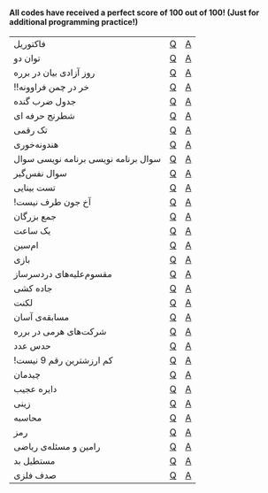 #### All codes have received a perfect score of 100 out of 100! (Just for additional programming practice!)

<table>
    <tr>
      <td> فاکتوریل </td>
      <td><a href="https://quera.org/problemset/589/"> Q </a></td>
      <td><a href="Factorial.py"> A </a></td>
    </tr>
    <tr>
      <td> توان دو </td>
      <td><a href="https://quera.org/problemset/616/"> Q </a></td>
      <td><a href="Power of 2.py"> A </a></td>
    </tr>
  <tr>
      <td> روز آزادی بیان در برره </td>
      <td><a href="https://quera.org/problemset/10162/"> Q </a></td>
      <td><a href="Freedom of Speech Day in Barareh.py"> A </a></td>
    </tr>
  <tr>
      <td> !!خر در چمن فراوونه </td>
      <td><a href="https://quera.org/problemset/8838/"> Q </a></td>
      <td><a href="There is a Donkey in the Lush Grass!!.py"> A </a></td>
    </tr>
  <tr>
      <td> جدول ضرب گنده </td>
      <td><a href="https://quera.org/problemset/3409/"> Q </a></td>
      <td><a href="Massive Multiplication Table.py"> A </a></td>
    </tr>
   <tr>
      <td> شطرنج حرفه ای </td>
      <td><a href="https://quera.org/problemset/2636/"> Q </a></td>
      <td><a href="Professional Chess.py"> A </a></td>
    </tr>
   <tr>
      <td> تک رقمی </td>
      <td><a href="https://quera.org/problemset/3539/"> Q </a></td>
      <td><a href="One-digit.py"> A </a></td>
    </tr>
    <tr>
      <td> هندونه‌خوری </td>
      <td><a href="https://quera.org/problemset/35253/"> Q </a></td>
      <td><a href="Watermelon-eating.py"> A </a></td>
    </tr>
    <tr>
      <td> سوال برنامه نویسی برنامه نویسی سوال </td>
      <td><a href="https://quera.org/problemset/3408/"> Q </a></td>
      <td><a href="Programming Question Question Programming.py"> A </a></td>
    </tr>
    <tr>
      <td> سوال نفس‌گیر </td>
      <td><a href="https://quera.org/problemset/26651/"> Q </a></td>
      <td><a href="Breath-taking Question.py"> A </a></td>
    </tr>
    <tr>
      <td> تست بینایی </td>
      <td><a href="https://quera.org/problemset/2659/"> Q </a></td>
      <td><a href="Vision Test.py"> A </a></td>
    </tr>
    <tr>
      <td> !آخ جون طرف نیست </td>
      <td><a href="https://quera.org/problemset/3538/"> Q </a></td>
      <td><a href="Akh Joon the Person Is Not Available!.py"> A </a></td>
    </tr>
    <tr>
      <td> جمع بزرگان </td>
      <td><a href="https://quera.org/problemset/2551/"> Q </a></td>
      <td><a href="The Sum of the Elders.py"> A </a></td>
    </tr>
    <tr>
      <td> یک ساعت </td>
      <td><a href="https://quera.org/problemset/2886/"> Q </a></td>
      <td><a href="One Hour.py"> A </a></td>
    </tr>
    <tr>
      <td> ام‌سین </td>
      <td><a href="https://quera.org/problemset/28947/"> Q </a></td>
      <td><a href="M S.py"> A </a></td>
    </tr>
    <tr>
      <td> بازی </td>
      <td><a href="https://quera.org/problemset/52543/"> Q </a></td>
      <td><a href="One-digit.py"> A </a></td>
    </tr>
    <tr>
      <td> مقسوم‌علیه‌های دردسرساز </td>
      <td><a href="https://quera.org/problemset/33045/"> Q </a></td>
      <td><a href="One-digit.py"> A </a></td>
    </tr>
    <tr>
      <td> جاده کشی </td>
      <td><a href="https://quera.org/problemset/2637/"> Q </a></td>
      <td><a href="One-digit.py"> A </a></td>
    </tr>
    <tr>
      <td> لکنت </td>
      <td><a href="https://quera.org/problemset/2530/"> Q </a></td>
      <td><a href="One-digit.py"> A </a></td>
    </tr>
    <tr>
      <td> مسابقه‌ی آسان </td>
      <td><a href="https://quera.org/problemset/2439/"> Q </a></td>
      <td><a href="One-digit.py"> A </a></td>
    </tr>
    <tr>
      <td> شرکت‌های هرمی در برره </td>
      <td><a href="https://quera.org/problemset/10169/"> Q </a></td>
      <td><a href="One-digit.py"> A </a></td>
    </tr>
    <tr>
      <td> حدس عدد </td>
      <td><a href="https://quera.org/problemset/2596/"> Q </a></td>
      <td><a href="One-digit.py"> A </a></td>
    </tr>
    <tr>
      <td> !کم ارزشترین رقم 9 نیست </td>
      <td><a href="https://quera.org/problemset/3411/"> Q </a></td>
      <td><a href="One-digit.py"> A </a></td>
    </tr>
    <tr>
      <td> چیدمان </td>
      <td><a href="https://quera.org/problemset/2534/"> Q </a></td>
      <td><a href="One-digit.py"> A </a></td>
    </tr>
    <tr>
      <td> دایره عجیب </td>
      <td><a href="https://quera.org/problemset/34081/"> Q </a></td>
      <td><a href="One-digit.py"> A </a></td>
    </tr>
    <tr>
      <td> زینی </td>
      <td><a href="https://quera.org/problemset/33023/"> Q </a></td>
      <td><a href="One-digit.py"> A </a></td>
    </tr>
    <tr>
      <td> محاسبه </td>
      <td><a href="https://quera.org/problemset/52545/"> Q </a></td>
      <td><a href="One-digit.py"> A </a></td>
    </tr>
    <tr>
      <td> رمز </td>
      <td><a href="https://quera.org/problemset/17902/"> Q </a></td>
      <td><a href="One-digit.py"> A </a></td>
    </tr>
    <tr>
      <td> رامین و مسئله‌ی ریاضی </td>
      <td><a href="https://quera.org/problemset/102261/"> Q </a></td>
      <td><a href="One-digit.py"> A </a></td>
    </tr>
    <tr>
      <td> مستطیل بد </td>
      <td><a href="https://quera.org/problemset/3541/"> Q </a></td>
      <td><a href="One-digit.py"> A </a></td>
    </tr>
    <tr>
      <td> صدف فلزی </td>
      <td><a href="https://quera.org/problemset/6581/"> Q </a></td>
      <td><a href="One-digit.py"> A </a></td>
    </tr>
</table>
